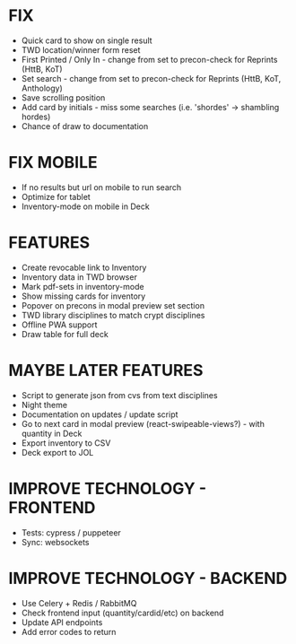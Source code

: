 # FIX
* Quick card to show on single result
* TWD location/winner form reset
* First Printed / Only In - change from set to precon-check for Reprints (HttB, KoT)
* Set search - change from set to precon-check for Reprints (HttB, KoT, Anthology)
* Save scrolling position
* Add card by initials - miss some searches (i.e. 'shordes' -> shambling hordes)
* Chance of draw to documentation

# FIX MOBILE
* If no results but url on mobile to run search
* Optimize for tablet
* Inventory-mode on mobile in Deck

# FEATURES
* Create revocable link to Inventory
* Inventory data in TWD browser
* Mark pdf-sets in inventory-mode
* Show missing cards for inventory
* Popover on precons in modal preview set section
* TWD library disciplines to match crypt disciplines
* Offline PWA support
* Draw table for full deck

# MAYBE LATER FEATURES
* Script to generate json from cvs from text disciplines
* Night theme
* Documentation on updates / update script
* Go to next card in modal preview (react-swipeable-views?) - with quantity in Deck
* Export inventory to CSV
* Deck export to JOL

# IMPROVE TECHNOLOGY - FRONTEND
* Tests: cypress / puppeteer
* Sync: websockets

# IMPROVE TECHNOLOGY - BACKEND
* Use Celery + Redis / RabbitMQ
* Check frontend input (quantity/cardid/etc) on backend
* Update API endpoints
* Add error codes to return
